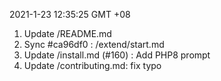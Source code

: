 2021-1-23 12:35:25 GMT +08

1. Update /README.md
2. Sync #ca96df0 : /extend/start.md
3. Update /install.md (#160) : Add PHP8 prompt
4. Update /contributing.md: fix typo
